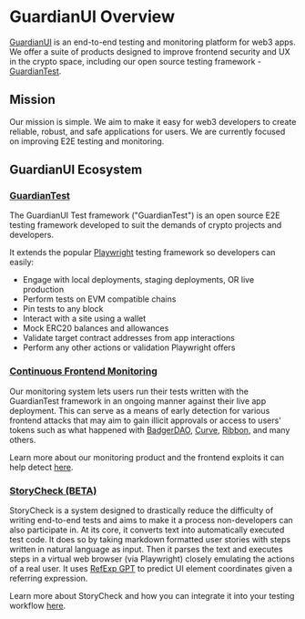 # GuardianUI Overview

[GuardianUI](https://www.guardianui.com/) is an end-to-end testing and monitoring platform for web3 apps. We offer a suite of products designed to improve frontend security and UX in the crypto space, including our open source testing framework - [GuardianTest](platform/guardian-test/).

## Mission

Our mission is simple. We aim to make it easy for web3 developers to create reliable, robust, and safe applications for users. We are currently focused on improving E2E testing and monitoring.

## GuardianUI Ecosystem

### [GuardianTest](platform/guardian-test/)

The GuardianUI Test framework ("GuardianTest") is an open source E2E testing framework developed to suit the demands of crypto projects and developers.

It extends the popular [Playwright](https://playwright.dev/) testing framework so developers can easily:

* Engage with local deployments, staging deployments, OR live production
* Perform tests on EVM compatible chains
* Pin tests to any block
* Interact with a site using a wallet
* Mock ERC20 balances and allowances
* Validate target contract addresses from app interactions
* Perform any other actions or validation Playwright offers

### [Continuous Frontend Monitoring](platform/continuous-monitoring/)

Our monitoring system lets users run their tests written with the GuardianTest framework in an ongoing manner against their live app deployment. This can serve as a means of early detection for various frontend attacks that may aim to gain illicit approvals or access to users' tokens such as what happened with [BadgerDAO](https://www.coindesk.com/business/2021/12/02/badger-dao-protocol-suffers-10m-exploit/), [Curve](https://cointelegraph.com/news/curve-finance-exploit-experts-dissect-what-went-wrong), [Ribbon](https://twitter.com/ribbonfinance/status/1540250826156871681?lang=en), and many others.

Learn more about our monitoring product and the frontend exploits it can help detect [here](https://docs.guardianui.com/platform/continuous-monitoring/monitoring).

### [StoryCheck (BETA)](platform/storycheck-beta.md)

StoryCheck is a system designed to drastically reduce the difficulty of writing end-to-end tests and aims to make it a process non-developers can also participate in. At its core, it converts text into automatically executed test code. It does so by taking markdown formatted user stories with steps written in natural language as input. Then it parses the text and executes steps in a virtual web browser (via Playwright) closely emulating the actions of a real user. It uses [RefExp GPT](https://huggingface.co/spaces/GuardianUI/ui-refexp-click) to predict UI element coordinates given a referring expression.

Learn more about StoryCheck and how you can integrate it into your testing workflow [here](https://docs.guardianui.com/platform/storycheck-beta).
